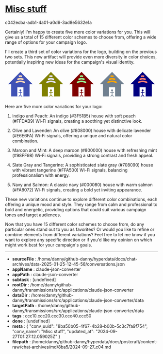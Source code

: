 # [Misc stuff](https://claude.ai/chat/8ba50b05-4f67-4b28-b00b-5c3c7fa9f754)

c042ecba-adb1-4a01-a0d9-3ad8e5632e1a

 Certainly! I'm happy to create five more color variations for you. This will give us a total of 15 different color schemes to choose from, offering a wide range of options for your campaign logo.

<antThinking>I'll create a third set of color variations for the logo, building on the previous two sets. This new artifact will provide even more diversity in color choices, potentially inspiring new ideas for the campaign's visual identity.</antThinking>

<antArtifact identifier="self-hosted-content-logo-color-variations-3" type="image/svg+xml" title="Self-Hosted Content Campaign Logo Additional Color Variations - Set 3">
<svg xmlns="http://www.w3.org/2000/svg" viewBox="0 0 500 100">
  <!-- Indigo and Peach -->
  <g transform="translate(0,0)">
    <path d="M10 50 L50 10 L90 50 L80 50 L80 90 H20 V50 Z" fill="#3F51B5"/>
    <rect x="40" y="60" width="20" height="30" fill="#FFFFFF"/>
    <path d="M35 45 A30 30 0 0 1 65 45" fill="none" stroke="#FFDAB9" stroke-width="5"/>
    <path d="M40 35 A20 20 0 0 1 60 35" fill="none" stroke="#FFDAB9" stroke-width="5"/>
    <path d="M45 25 A10 10 0 0 1 55 25" fill="none" stroke="#FFDAB9" stroke-width="5"/>
    <circle cx="50" cy="70" r="3" fill="#3F51B5"/>
    <line x1="50" y1="73" x2="50" y2="85" stroke="#3F51B5" stroke-width="2"/>
    <line x1="44" y1="77" x2="56" y2="77" stroke="#3F51B5" stroke-width="2"/>
    <line x1="50" y1="85" x2="45" y2="90" stroke="#3F51B5" stroke-width="2"/>
    <line x1="50" y1="85" x2="55" y2="90" stroke="#3F51B5" stroke-width="2"/>
  </g>
  
  <!-- Olive and Lavender -->
  <g transform="translate(100,0)">
    <path d="M10 50 L50 10 L90 50 L80 50 L80 90 H20 V50 Z" fill="#808000"/>
    <rect x="40" y="60" width="20" height="30" fill="#FFFFFF"/>
    <path d="M35 45 A30 30 0 0 1 65 45" fill="none" stroke="#E6E6FA" stroke-width="5"/>
    <path d="M40 35 A20 20 0 0 1 60 35" fill="none" stroke="#E6E6FA" stroke-width="5"/>
    <path d="M45 25 A10 10 0 0 1 55 25" fill="none" stroke="#E6E6FA" stroke-width="5"/>
    <circle cx="50" cy="70" r="3" fill="#808000"/>
    <line x1="50" y1="73" x2="50" y2="85" stroke="#808000" stroke-width="2"/>
    <line x1="44" y1="77" x2="56" y2="77" stroke="#808000" stroke-width="2"/>
    <line x1="50" y1="85" x2="45" y2="90" stroke="#808000" stroke-width="2"/>
    <line x1="50" y1="85" x2="55" y2="90" stroke="#808000" stroke-width="2"/>
  </g>

  <!-- Maroon and Mint -->
  <g transform="translate(200,0)">
    <path d="M10 50 L50 10 L90 50 L80 50 L80 90 H20 V50 Z" fill="#800000"/>
    <rect x="40" y="60" width="20" height="30" fill="#FFFFFF"/>
    <path d="M35 45 A30 30 0 0 1 65 45" fill="none" stroke="#98FF98" stroke-width="5"/>
    <path d="M40 35 A20 20 0 0 1 60 35" fill="none" stroke="#98FF98" stroke-width="5"/>
    <path d="M45 25 A10 10 0 0 1 55 25" fill="none" stroke="#98FF98" stroke-width="5"/>
    <circle cx="50" cy="70" r="3" fill="#800000"/>
    <line x1="50" y1="73" x2="50" y2="85" stroke="#800000" stroke-width="2"/>
    <line x1="44" y1="77" x2="56" y2="77" stroke="#800000" stroke-width="2"/>
    <line x1="50" y1="85" x2="45" y2="90" stroke="#800000" stroke-width="2"/>
    <line x1="50" y1="85" x2="55" y2="90" stroke="#800000" stroke-width="2"/>
  </g>

  <!-- Slate Gray and Tangerine -->
  <g transform="translate(300,0)">
    <path d="M10 50 L50 10 L90 50 L80 50 L80 90 H20 V50 Z" fill="#708090"/>
    <rect x="40" y="60" width="20" height="30" fill="#FFFFFF"/>
    <path d="M35 45 A30 30 0 0 1 65 45" fill="none" stroke="#FFA500" stroke-width="5"/>
    <path d="M40 35 A20 20 0 0 1 60 35" fill="none" stroke="#FFA500" stroke-width="5"/>
    <path d="M45 25 A10 10 0 0 1 55 25" fill="none" stroke="#FFA500" stroke-width="5"/>
    <circle cx="50" cy="70" r="3" fill="#708090"/>
    <line x1="50" y1="73" x2="50" y2="85" stroke="#708090" stroke-width="2"/>
    <line x1="44" y1="77" x2="56" y2="77" stroke="#708090" stroke-width="2"/>
    <line x1="50" y1="85" x2="45" y2="90" stroke="#708090" stroke-width="2"/>
    <line x1="50" y1="85" x2="55" y2="90" stroke="#708090" stroke-width="2"/>
  </g>

  <!-- Navy and Salmon -->
  <g transform="translate(400,0)">
    <path d="M10 50 L50 10 L90 50 L80 50 L80 90 H20 V50 Z" fill="#000080"/>
    <rect x="40" y="60" width="20" height="30" fill="#FFFFFF"/>
    <path d="M35 45 A30 30 0 0 1 65 45" fill="none" stroke="#FA8072" stroke-width="5"/>
    <path d="M40 35 A20 20 0 0 1 60 35" fill="none" stroke="#FA8072" stroke-width="5"/>
    <path d="M45 25 A10 10 0 0 1 55 25" fill="none" stroke="#FA8072" stroke-width="5"/>
    <circle cx="50" cy="70" r="3" fill="#000080"/>
    <line x1="50" y1="73" x2="50" y2="85" stroke="#000080" stroke-width="2"/>
    <line x1="44" y1="77" x2="56" y2="77" stroke="#000080" stroke-width="2"/>
    <line x1="50" y1="85" x2="45" y2="90" stroke="#000080" stroke-width="2"/>
    <line x1="50" y1="85" x2="55" y2="90" stroke="#000080" stroke-width="2"/>
  </g>
</svg>
</antArtifact>

Here are five more color variations for your logo:

1. Indigo and Peach: An indigo (#3F51B5) house with soft peach (#FFDAB9) Wi-Fi signals, creating a soothing yet distinctive look.

2. Olive and Lavender: An olive (#808000) house with delicate lavender (#E6E6FA) Wi-Fi signals, offering a unique and natural color combination.

3. Maroon and Mint: A deep maroon (#800000) house with refreshing mint (#98FF98) Wi-Fi signals, providing a strong contrast and fresh appeal.

4. Slate Gray and Tangerine: A sophisticated slate gray (#708090) house with vibrant tangerine (#FFA500) Wi-Fi signals, balancing professionalism with energy.

5. Navy and Salmon: A classic navy (#000080) house with warm salmon (#FA8072) Wi-Fi signals, creating a bold yet inviting appearance.

These new variations continue to explore different color combinations, each offering a unique mood and style. They range from calm and professional to bold and energetic, providing options that could suit various campaign tones and target audiences.

Now that you have 15 different color schemes to choose from, do any particular ones stand out to you as favorites? Or would you like to refine or combine elements from different variations? Feel free to let me know if you want to explore any specific direction or if you'd like my opinion on which might work best for your campaign's goals.

---

* **sourceFile** : /home/danny/github-danny/hyperdata/docs/chat-archives/data-2025-01-25-12-45-58/conversations.json
* **appName** : claude-json-converter
* **appPath** : claude-json-converter
* **subtask** : [undefined]
* **rootDir** : /home/danny/github-danny/transmissions/src/applications/claude-json-converter
* **dataDir** : /home/danny/github-danny/transmissions/src/applications/claude-json-converter/data
* **targetPath** : /home/danny/github-danny/transmissions/src/applications/claude-json-converter/data
* **tags** : ccc10.ccc20.ccc30.ccc40.ccc50
* **done** : [undefined]
* **meta** : {
  "conv_uuid": "8ba50b05-4f67-4b28-b00b-5c3c7fa9f754",
  "conv_name": "Misc stuff",
  "updated_at": "2024-09-27T01:27:12.059025Z"
}
* **filepath** : /home/danny/github-danny/hyperdata/docs/postcraft/content-raw/chat-archives/md/8ba5/2024-09-27_c04.md